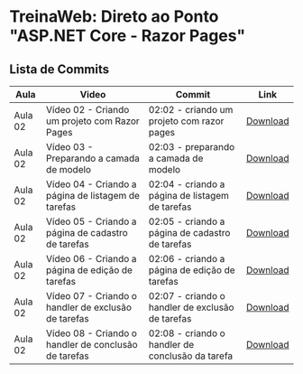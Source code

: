 # TreinaWeb: Direto ao Ponto "ASP.NET Core - Razor Pages"

## Lista de Commits

| Aula    | Video                                                | Commit                                           | Link                                                                                                                             |
| ------- | ---------------------------------------------------- | ------------------------------------------------ | -------------------------------------------------------------------------------------------------------------------------------- |
| Aula 02 | Vídeo 02 - Criando um projeto com Razor Pages        | 02:02 - criando um projeto com razor pages       | [Download](https://github.com/treinaweb/treinaweb-asp-net-core-razor-pages/archive/a8bc7fe08a32626faf4694bd82bb9018e4c87c2a.zip) |
| Aula 02 | Vídeo 03 - Preparando a camada de modelo             | 02:03 - preparando a camada de modelo            | [Download](https://github.com/treinaweb/treinaweb-asp-net-core-razor-pages/archive/a432dc363caf6a7ccff16d4e52eba7d1d6a4e6fd.zip) |
| Aula 02 | Vídeo 04 - Criando a página de listagem de tarefas   | 02:04 - criando a página de listagem de tarefas  | [Download](https://github.com/treinaweb/treinaweb-asp-net-core-razor-pages/archive/3eab4e8a127177b67c8aec92a3349f0644f33bf5.zip) |
| Aula 02 | Vídeo 05 - Criando a página de cadastro de tarefas   | 02:05 - criando a página de cadastro de tarefas  | [Download](https://github.com/treinaweb/treinaweb-asp-net-core-razor-pages/archive/4d3ebd91f368b14b7f73d78d9ac056154cbfc935.zip) |
| Aula 02 | Vídeo 06 - Criando a página de edição de tarefas     | 02:06 - criando a página de edição de tarefas    | [Download](https://github.com/treinaweb/treinaweb-asp-net-core-razor-pages/archive/940c8103630b5ac3f8fce5137436437fe99d3315.zip) |
| Aula 02 | Vídeo 07 - Criando o handler de exclusão de tarefas  | 02:07 - criando o handler de exclusão de tarefas | [Download](https://github.com/treinaweb/treinaweb-asp-net-core-razor-pages/archive/acb117c92ea9f7ac7601f641c7c4525cd916eb19.zip) |
| Aula 02 | Vídeo 08 - Criando o handler de conclusão de tarefas | 02:08 - criando o handler de conclusão da tarefa | [Download](https://github.com/treinaweb/treinaweb-asp-net-core-razor-pages/archive/8cdd05cc3037cecddcb292d74d7f20c145a14f12.zip) |
